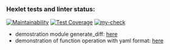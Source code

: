 ### Hexlet tests and linter status:
[![Maintainability](https://api.codeclimate.com/v1/badges/326bcb0ab510b4aa8821/maintainability)](https://codeclimate.com/github/prostojchelovek/python-project-50/maintainability)
[![Test Coverage](https://api.codeclimate.com/v1/badges/326bcb0ab510b4aa8821/test_coverage)](https://codeclimate.com/github/prostojchelovek/python-project-50/test_coverage)
[![my-check](https://github.com/prostojchelovek/python-project-50/actions/workflows/my-check.yml/badge.svg)](https://github.com/prostojchelovek/python-project-50/actions/workflows/my-check.yml)
* demostration module generate_diff: [here](https://asciinema.org/a/4Roe39vt7pC7VwSO6iD6Ie2j1)
* demonstration of function operation with yaml format: [here](https://asciinema.org/a/7FVIMo9DpEc5n86lXHDSw77th)

